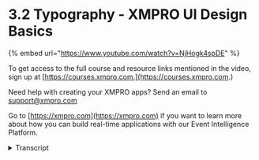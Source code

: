 # 3.2 Typography - XMPRO UI Design Basics
{% embed url="https://www.youtube.com/watch?v=NjHogk4spDE" %}

To get access to the full course and resource links mentioned in the video, sign up at [https://courses.xmpro.com.](https://courses.xmpro.com.)

Need help with creating your XMPRO apps? Send an email to support@xmpro.com

Go to [https://xmpro.com](https://xmpro.com) if you want to learn more about how you can build real-time applications with our Event Intelligence Platform.
<details>
<summary>Transcript</summary>in this lesson we're going to look at

how to style text or

typography in your user interfaces

the first thing you need to know when it

comes to styling typography for your

interface

is that you need a typographic scale a

typographic scale

is classically known as a harmonious

progression of font sizes

but it's almost like the notes on a

musical scale

this will help you to create a visual

hierarchy and consistency in your design

so there are multiple ways to create a

typographic scale

the way that i like to do it is based on

a font measurement called

an m let's say that we've chosen 16

pixels as our base size

this is going to be 1m 2m

will then be 32 pixels in this scenario

so in the graphic on the right you'll

see that we're using a typographic scale

of 1.25 so 16 pixels is going to be the

body text size

then the smallest heading is going to be

16 pixels

times 1.25 in this case

that's going to be 20 pixels

the second heading size is then going to

be 20 pixels

times 1.25 which in this case is going

to be

25 pixels so you keep going up and down

the scale to give you enough font sizes

to choose from

but why not just choose font sizes based

on what you think will work

well the main reason to use a

typographic scale is that it creates

consistency between different heading

sizes

now if you're looking to create a

typographic scale for your ui i

advise using a table like this one on

the slide

on the left you add the name of the

specific element that you want to add to

your scale

i typically do it smallest at the bottom

to largest at the top

the second column has the size in pixels

and

in m's and the third column has the font

weight

since some of the items in your

typographic scale might be bold

especially headings

then i also like to add a column for

usage where i write down

where this particular item is going to

be used in the interface

there's a great free tool to help you

create your own typographic scale

it's called type scale and all you have

to do to get started

is enter in a base size in pixels

usually we're going to choose 16 pixels

next you're going to select the scale

this will then determine how big the

contrast is between the elements

so you'll see that we have a golden

ratio

perfect fifth minor third etc there's a

whole bunch of different options for you

to choose from

now you'll see if i choose golden ratio

there's going to be quite a big

difference between elements in this

typographic scale

i prefer the major third scale because

it gives enough differentiation between

elements

but without becoming too big to be

practical

now we're going to look at choosing the

right typeface

so what is a typeface well it's actually

the correct

term for what most people would simply

call a font

a font also includes the size

and the style of a typeface so when you

create a ui design

you want to choose a typeface that is

easy to read

and that works in various sizes the most

important thing is that you have to use

it consistently

throughout your ui i want you to

remember back to the worst website

ever that we showed in the first video

this was a great example of

inconsistent font usage i recommend that

you use

a maximum of two typefaces in your ui

design

you can choose between serif or sans

serif fonts

now i don't recommend using scripts or

handwritten fonts

because they can be quite difficult to

read

so what is a serif well serif refers to

the small line or the stroke

that attaches to the end of the larger

stroke in a letter

like the bottom of the blue a sans serif

simply means without serifs examples of

serif fonts

are times new roman and baskerville sans

serifs are typefaces like

ariel helvetica and verdana

serif fonts tend to look more

traditional and they're often used in

newspapers

but if you want a more modern look to

your user interface

i recommend using a sans serif

consistently throughout

so how do you choose font sizes and

weights

well 16 pixels is a good rule of thumb

for both desktop and mobile body text

i don't recommend going any smaller than

this for large sections of text

you can use larger font sizes in your

scale for things that need to be

glanceable

like headings and i would also recommend

steering away from condensed

or thin typefaces another thing to avoid

is using

all lowercase especially if you're using

small font sizes

usability studies have shown that

readability actually goes down

when text is written in all lower case

finally use bold sparingly to emphasize

key areas of text a good example of this

is to make

cards and page headings bold and have

most of the other text on your page

the normal font weight so let's take a

look

at text alignment as i mentioned in

a previous video on visual hierarchy

left aligned text is generally

easier to read than center or right

aligned

this is particularly true in countries

that read from left to right

so here's an example at the bottom of

the slide which one reads easier to you

now let's look at line spacing the web

content accessibility guidelines which

also include the contrast ratio

recommendations

recommend setting your line height or

line spacing

to at least one and a half times the

font size

so what does this mean well if you look

at the examples below you'll see that

the font size is 16 pixels

with one x line height so the line

height for the text on the left is also

16 pixels one and a half times the line

height is going to mean

that the line height is now 16 pixels

times one and a half which is 24.

you'll see an example of this on the

right this adds more breathing room

between text

and also helps to improve readability

the final thing to consider when you're

styling your ui

is to choose a line length that is easy

for users to read

the number of characters in a line has a

big influence on readability

the optimum length also depends on the

device that the user is using

mobile devices have a shorter ideal line

length than desktop

but between 45 to 80 characters is a

good range for all devices

on the left is an example at 71

characters per line

the text on the right is over the 80

character recommendation

and you'll notice that the lines become

too long and quite difficult to read

join me in the next lesson to take a

deeper look at how to use

white space in your interface designs
</details>
